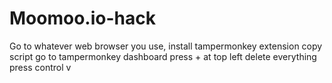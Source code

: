 # Moomoo.io-hack
Go to whatever web browser you use, install tampermonkey extension
copy script
go to tampermonkey dashboard press + at top left
delete everything
press control v
